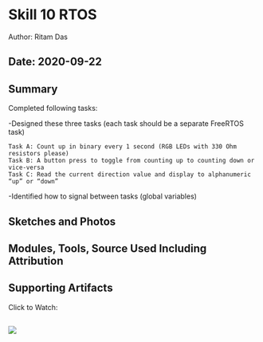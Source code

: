 #  Skill 10 RTOS

Author: Ritam Das

Date: 2020-09-22
-----

## Summary
Completed following tasks:

-Designed these three tasks (each task should be a separate FreeRTOS task)

    Task A: Count up in binary every 1 second (RGB LEDs with 330 Ohm resistors please)
    Task B: A button press to toggle from counting up to counting down or vice-versa
    Task C: Read the current direction value and display to alphanumeric “up” or “down”
    
-Identified how to signal between tasks (global variables)

## Sketches and Photos


## Modules, Tools, Source Used Including Attribution


## Supporting Artifacts
Click to Watch:

[![](http://img.youtube.com/vi/bUlS1jZ7Sk8/0.jpg)](http://www.youtube.com/watch?v=bUlS1jZ7Sk8 "")
-----
